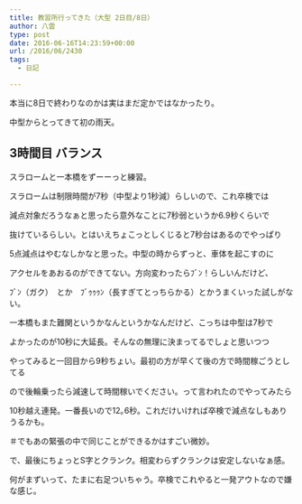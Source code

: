 ```yaml
---
title: 教習所行ってきた（大型 2日目/8日）
author: 八雲
type: post
date: 2016-06-16T14:23:59+00:00
url: /2016/06/2430
tags:
  - 日記

---
```

本当に8日で終わりなのかは実はまだ定かではなかったり。

中型からとってきて初の雨天。

## 3時間目 バランス

スラロームと一本橋をずーーっと練習。
  
スラロームは制限時間が7秒（中型より1秒減）らしいので、これ卒検では
  
減点対象だろうなぁと思ったら意外なことに7秒弱というか6.9秒くらいで
  
抜けているらしい。とはいえちょこっとしくじると7秒台はあるのでやっぱり
  
5点減点はやむなしかなと思った。中型の時からずっと、車体を起こすのに
  
アクセルをあおるのができてない。方向変わったらﾌﾞﾝ！らしいんだけど、
  
ﾌﾞﾝ（ガク）　とか　ﾌﾞｩｩｩﾝ（長すぎてとっちらかる）とかうまくいった試しがない。

一本橋もまた難関というかなんというかなんだけど、こっちは中型は7秒で
  
よかったのが10秒に大延長。そんなの無理に決まってるでしょと思いつつ
  
やってみると一回目から9秒ちょい。最初の方が早くて後の方で時間稼ごうとしてる
  
ので後輪乗ったら減速して時間稼いでください。って言われたのでやってみたら
  
10秒越え連発。一番長いので12｡6秒。これだけいければ卒検で減点なしもありうるかも。
  
＃でもあの緊張の中で同じことができるかはすごい微妙。

で、最後にちょっとS字とクランク。相変わらずクランクは安定しないなぁ感。
  
何がまずいって、たまに右足ついちゃう。卒検でこれやると一発アウトなので嫌な感じ。
